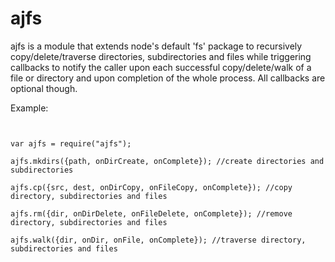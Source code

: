 ajfs
========
ajfs is a module that extends node's default 'fs' package to recursively copy/delete/traverse directories, subdirectories and files while triggering callbacks to notify the caller upon each successful copy/delete/walk of a file or directory and upon completion of the whole process. All callbacks are optional though.


Example:

```


var ajfs = require("ajfs");

ajfs.mkdirs({path, onDirCreate, onComplete}); //create directories and subdirectories

ajfs.cp({src, dest, onDirCopy, onFileCopy, onComplete}); //copy directory, subdirectories and files

ajfs.rm({dir, onDirDelete, onFileDelete, onComplete}); //remove directory, subdirectories and files

ajfs.walk({dir, onDir, onFile, onComplete}); //traverse directory, subdirectories and files



```
